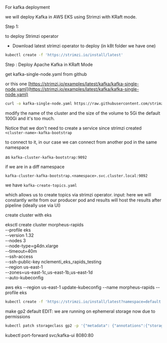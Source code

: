 For kafka deployment

we will deploy Kafka in AWS EKS using Strimzi with KRaft mode.

Step 1:

to deploy Strimzi operator

- Download latest strimzi operator to deploy (in k8t folder we have one)

```bash
kubectl create -f 'https://strimzi.io/install/latest'
```

Step : Deploy Apache Kafka in KRaft Mode

get kafka-single-node.yaml from github

or this one [https://strimzi.io/examples/latest/kafka/kafka-single-node.yaml](https://strimzi.io/examples/latest/kafka/kafka-single-node.yaml)

```bash
curl -o kafka-single-node.yaml https://raw.githubusercontent.com/strimzi/strimzi-kafka-operator/refs/tags/0.46.0/examples/kafka/kafka-single-node.yaml
```

modify the name of the cluster and the size of the volume to 5Gi the default 100Gi
and it's too much.

Notice that we don't need to create a service since strimzi created `<cluster-name>-kafka-bootstrap`

to connect to it, in our case we can connect from another pod in the same namespace

as `kafka-cluster-kafka-bootstrap:9092`

if we are in a diff namespace

`kafka-cluster-kafka-bootstrap.<namespace>.svc.cluster.local:9092`

we have `kafka-create-topics.yaml`

which allows us to create topics via strimzi operator.
input: here we will constantly write from our producer pod and results will host the results
after pipeline (ideally use via UI)

create cluster with eks

eksctl create cluster morpheus-rapids \
 --profile eks \
 --version 1.32 \
--nodes 3 \
 --node-type=g4dn.xlarge \
 --timeout=40m \
 --ssh-access \
 --ssh-public-key nclementi_eks_rapids_testing \
 --region us-east-1 \
 --zones=us-east-1c,us-east-1b,us-east-1d \
 --auto-kubeconfig

aws eks --region us-east-1 update-kubeconfig --name morpheus-rapids --profile eks

```bash
kubectl create -f 'https://strimzi.io/install/latest?namespace=default'
```

make gp2 default EDIT: we are running on ephemeral storage now due to permissions

```bash
kubectl patch storageclass gp2 -p '{"metadata": {"annotations":{"storageclass.kubernetes.io/is-default-class":"true"}}}'
```

kubectl port-forward svc/kafka-ui 8080:80
